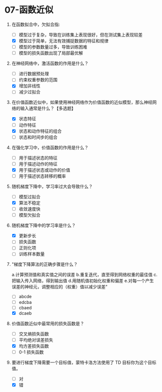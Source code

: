 # 07-函数近似

1. 在函数拟合中，欠拟合指:

    - [ ] 模型过于复杂，导致在训练集上表现很好，但在测试集上表现较差
    - [x] 模型过于简单，无法有效捕捉数据的特征和规律
    - [ ] 模型的参数数量过多，导致训练困难
    - [ ] 模型的损失函数出现了局部最优解

2. 在神经网络中，激活函数的作用是什么？

    - [ ] 进行数据预处理
    - [ ] 约束权重参数的范围
    - [x] 增加非线性
    - [ ] 减少过拟合

3. 在价值函数近似中，如果使用神经网络作为价值函数的近似模型，那么神经网络的输入通常是什么？【多选题】

    - [x] 状态特征
    - [ ] 动作特征
    - [x] 状态和动作特征的组合
    - [ ] 状态和时间步的组合

4. 在强化学习中，价值函数的作用是什么？

    - [ ] 用于描述状态的特征
    - [ ] 用于描述动作的特征
    - [x] 用于描述状态或动作的价值
    - [ ] 用于描述状态转移的概率

5. 随机梯度下降中，学习率过大会导致什么？

    - [ ] 模型过拟合
    - [x] 算法不稳定
    - [ ] 收敛速度快
    - [ ] 模型欠拟合

6. 随机梯度下降中的学习率是什么？

    - [x] 更新步长
    - [ ] 损失函数
    - [ ] 正则化项
    - [ ] 训练样本数量

7. "梯度下降算法的正确步骤是什么？

    a.计算预测值和真实值之间的误差
    b.重复迭代，直至得到网络权重的最佳值
    c.把输入传入网络，得到输出值
    d.用随机值初始化权重和偏差
    e.对每一个产生误差的神经元，调整相应的（权重）值以减少误差"

    - [ ] abcde
    - [ ] edcba
    - [ ] cbaed
    - [x] dcaeb

8. 价值函数近似中最常用的损失函数是？

    - [ ] 交叉熵损失函数
    - [ ] 平均绝对误差损失
    - [x] 均方差损失函数
    - [ ] 0-1 损失函数

9. 要进行梯度下降需要一个目标值，蒙特卡洛方法使用了 TD 目标你为这个目标值。

    - [ ] 对
    - [x] 错

